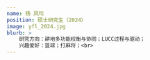 ```yaml
---
name: 杨 凤玲
position: 硕士研究生（2024）
image: yfl_2024.jpg
blurb: >
    研究方向：耕地多功能权衡与协同；LUCC过程与驱动；
    兴趣爱好：篮球；打麻将；<br>
---
```

